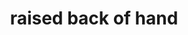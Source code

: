 ---
layout: smileys&emotion
title: raised back of hand
emoji: raised_back_of_hand
permalink: 🤚.html
image: assets/img/3moji/raised_back_of_hand.png
---